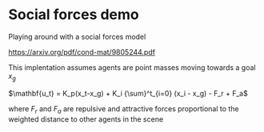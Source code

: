 # Social forces demo

Playing around with a social forces model 

https://arxiv.org/pdf/cond-mat/9805244.pdf

This implentation assumes agents are point masses moving towards a goal $x_g$

$\mathbf{u_t} = K_p(x_t-x_g) + K_i {\sum}^t_{i=0} (x_i - x_g) - F_r + F_a$

where $F_r$ and $F_a$ are repulsive and attractive forces proportional to the weighted distance to other agents in the scene
